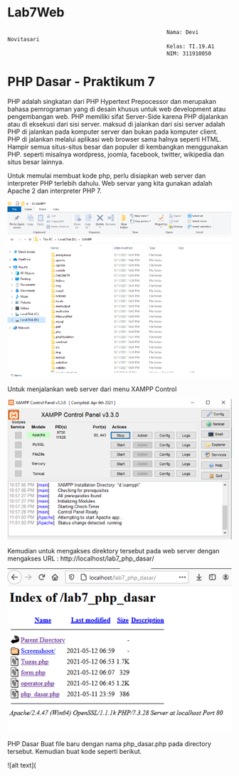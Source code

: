 # Lab7Web
                                                      Nama: Devi Novitasari
                                                      Kelas: TI.19.A1
                                                      NIM: 311910050
# PHP Dasar - Praktikum 7
PHP adalah singkatan dari PHP Hypertext Prepocessor dan merupakan bahasa pemrograman yang di desain khusus untuk web development atau pengembangan web. PHP memiliki sifat Server-Side karena PHP dijalankan atau di eksekusi dari sisi server. maksud di jalankan dari sisi server adalah PHP di jalankan pada komputer server dan bukan pada komputer client. PHP di jalankan melalui aplikasi web browser sama halnya seperti HTML. Hampir semua situs-situs besar dan populer di kembangkan menggunakan PHP. seperti misalnya wordpress, joomla, facebook, twitter, wikipedia dan situs besar lainnya.

Untuk memulai membuat kode php, perlu disiapkan web server dan interpreter PHP terlebih dahulu. Web servar yang kita gunakan adalah Apache 2 dan interpreter PHP 7.

![alt text](https://github.com/devinovitasari99/Lab7Web/blob/main/Capture%203.PNG)

Untuk menjalankan web server dari menu XAMPP Control

![alt text](https://github.com/devinovitasari99/Lab7Web/blob/main/Capture.PNG)

Kemudian untuk mengakses direktory tersebut pada web server dengan mengakses URL : http://localhost/lab7_php_dasar/

![alt text](https://github.com/devinovitasari99/Lab7Web/blob/main/Capture%202.PNG)

PHP Dasar Buat file baru dengan nama php_dasar.php pada directory tersebut. Kemudian buat kode seperti berikut.

![alt text](
